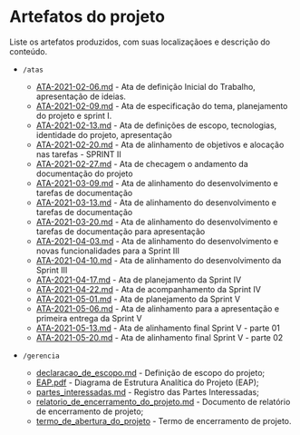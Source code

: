 # Artefatos do projeto

Liste os artefatos produzidos, com suas localizaçãoes e descrição do conteúdo.

* `/atas`

  * [ATA-2021-02-06.md](atas/ATA-2021-02-06.md) - Ata de definição Inicial do Trabalho, apresentação de ideias.
  * [ATA-2021-02-09.md](atas/ATA-2021-02-09.md) - Ata de especificação do tema, planejamento do projeto e sprint I.
  * [ATA-2021-02-13.md](atas/ATA-2021-02-13.md) - Ata de definições de escopo, tecnologias, identidade do projeto, apresentação
  * [ATA-2021-02-20.md](atas/ATA-2021-02-20.md) - Ata de alinhamento de objetivos e alocação nas tarefas - SPRINT II
  * [ATA-2021-02-27.md](atas/ATA-2021-02-27.md) - Ata de checagem o andamento da documentação do projeto
  * [ATA-2021-03-09.md](atas/ATA-2021-03-09.md) - Ata de alinhamento do desenvolvimento e tarefas de documentação
  * [ATA-2021-03-13.md](atas/ATA-2021-03-13.md) - Ata de alinhamento do desenvolvimento e tarefas de documentação
  * [ATA-2021-03-20.md](atas/ATA-2021-03-20.md) - Ata de alinhamento do desenvolvimento e tarefas de documentação para apresentação
  * [ATA-2021-04-03.md](atas/ATA-2021-04-03.md) - Ata de alinhamento do desenvolvimento e novas funcionalidades para a Sprint III
  * [ATA-2021-04-10.md](atas/ATA-2021-04-10.md) - Ata de alinhamento do desenvolvimento da Sprint III
  * [ATA-2021-04-17.md](atas/ATA-2021-04-17.md) - Ata de planejamento da Sprint IV
  * [ATA-2021-04-22.md](atas/ATA-2021-04-22.md) - Ata de acompanhamento da Sprint IV
  * [ATA-2021-05-01.md](atas/ATA-2021-05-01.md) - Ata de planejamento da Sprint V
  * [ATA-2021-05-06.md](atas/ATA-2021-05-06.md) - Ata de alinhamento para a apresentação e primeira entrega da Sprint V
  * [ATA-2021-05-13.md](atas/ATA-2021-05-13.md) - Ata de alinhamento final Sprint V - parte 01
  * [ATA-2021-05-20.md](atas/ATA-2021-05-20.md) - Ata de alinhamento final Sprint V - parte 02

* `/gerencia`
  * [declaracao_de_escopo.md](declaracao_de_escopo.md) -  Definição de escopo do projeto;
  * [EAP.pdf](EAP.pdf) - Diagrama de Estrutura Analítica do Projeto (EAP);
  * [partes_interessadas.md](partes_interessadas.md) - Registro das Partes Interessadas;
  * [relatorio_de_encerramento_do_projeto.md](relatorio_de_encerramento_do_projeto.md) - Documento de relatório de encerramento de projeto;
  * [termo_de_abertura_do_projeto](termo_de_abertura_do_projeto.md) - Termo de encerramento de projeto.
